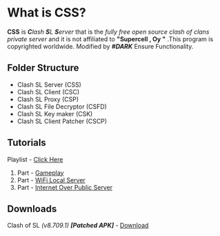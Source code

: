 # What is CSS?
**CSS** is _**C**lash **S**L **S**erver_ that is the _fully free open source clash of clans private server_ and it is not affiliated to **"Supercell , Oy "** .This program is copyrighted worldwide.
Modified by _**#DARK**_ Ensure Functionality.

## Folder Structure

* Clash SL Server   (CSS)  
* Clash SL Client   (CSC)  
* Clash SL Proxy    (CSP)   
* Clash SL File Decryptor (CSFD)
* Clash SL Key maker      (CSK)
* Clash SL Client Patcher  (CSCP)

## Tutorials
 Playlist - [Click Here](https://youtube.com/playlist?list=PLWKVLn7tx6ZUaR1-7VKo50lVC6i-CfspW)

1. Part - [Gameplay](https://youtu.be/z_B_NoJkjfU)
2. Part - [WiFi Local Server](https://youtu.be/jQA26Xg0vyE)
3. Part - [Internet Over Public Server](https://youtu.be/oW-jivCkq6Q)

## Downloads
Clash of SL _(v8.709.1) **[Patched APK]**_ - [Download](https://www.mediafire.com/download/9elnxhv7mjowed2)
